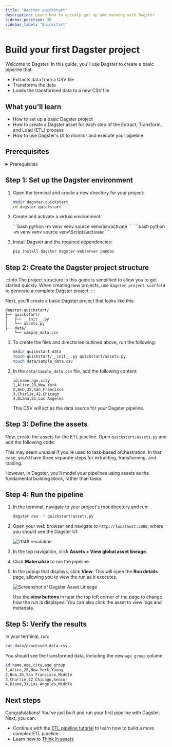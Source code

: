 ```yaml
---
title: "Dagster quickstart"
description: Learn how to quickly get up and running with Dagster
sidebar_position: 30
sidebar_label: "Quickstart"
---
```


# Build your first Dagster project

Welcome to Dagster! In this guide, you'll use Dagster to create a basic pipeline that:

- Extracts data from a CSV file
- Transforms the data
- Loads the transformed data to a new CSV file

## What you'll learn

- How to set up a basic Dagster project
- How to create a Dagster asset for each step of the Extract, Transform, and Load (ETL) process
- How to use Dagster's UI to monitor and execute your pipeline

## Prerequisites

<details>
  <summary>Prerequisites</summary>

To follow the steps in this guide, you'll need:

- Basic Python knowledge
- Python 3.9+ installed on your system. Refer to the [Installation guide](/getting-started/installation) for information.
</details>

## Step 1: Set up the Dagster environment

1. Open the terminal and create a new directory for your project:

   ```bash
   mkdir dagster-quickstart
   cd dagster-quickstart
   ```

2. Create and activate a virtual environment:

   <Tabs>
   <TabItem value="macos" label="MacOS">
   ```bash
   python -m venv venv
   source venv/bin/activate
   ```
   </TabItem>
   <TabItem value="windows" label="Windows">
   ```bash
   python -m venv venv
   source venv\Scripts\activate
   ```
   </TabItem>
   </Tabs>

3. Install Dagster and the required dependencies:

   ```bash
   pip install dagster dagster-webserver pandas
   ```

## Step 2: Create the Dagster project structure

:::info
The project structure in this guide is simplified to allow you to get started quickly. When creating new projects, use `dagster project scaffold` to generate a complete Dagster project.
:::

Next, you'll create a basic Dagster project that looks like this:

```
dagster-quickstart/
├── quickstart/
│   ├── __init__.py
│   └── assets.py
├── data/
    └── sample_data.csv
```

1. To create the files and directories outlined above, run the following:

   ```bash
   mkdir quickstart data
   touch quickstart/__init__.py quickstart/assets.py
   touch data/sample_data.csv
   ```

2. In the `data/sample_data.csv` file, add the following content:

   ```csv
   id,name,age,city
   1,Alice,28,New York
   2,Bob,35,San Francisco
   3,Charlie,42,Chicago
   4,Diana,31,Los Angeles
   ```

   This CSV will act as the data source for your Dagster pipeline.

## Step 3: Define the assets

Now, create the assets for the ETL pipeline. Open `quickstart/assets.py` and add the following code:

<CodeExample filePath="getting-started/quickstart.py" language="python" />

This may seem unusual if you're used to task-based orchestration. In that case, you'd have three separate steps for extracting, transforming, and loading.

However, in Dagster, you'll model your pipelines using assets as the fundamental building block, rather than tasks.

## Step 4: Run the pipeline

1. In the terminal, navigate to your project's root directory and run:

   ```bash
   dagster dev -f quickstart/assets.py
   ```

2. Open your web browser and navigate to `http://localhost:3000`, where you should see the Dagster UI:

   ![2048 resolution](/images/getting-started/quickstart/dagster-ui-start.png)

3. In the top navigation, click **Assets > View global asset lineage**.

4. Click **Materialize** to run the pipeline.

5. In the popup that displays, click **View**. This will open the **Run details** page, allowing you to view the run as it executes.

   ![Screenshot of Dagster Asset Lineage](/img/placeholder.svg)

   Use the **view buttons** in near the top left corner of the page to change how the run is displayed. You can also click the asset to view logs and metadata.

## Step 5: Verify the results

In your terminal, run:

```bash
cat data/processed_data.csv
```

You should see the transformed data, including the new `age_group` column:

```bash
id,name,age,city,age_group
1,Alice,28,New York,Young
2,Bob,35,San Francisco,Middle
3,Charlie,42,Chicago,Senior
4,Diana,31,Los Angeles,Middle
```

## Next steps

Congratulations! You've just built and run your first pipeline with Dagster. Next, you can:

- Continue with the [ETL pipeline tutorial](/tutorial/tutorial-etl) to learn how to build a more complex ETL pipeline
- Learn how to [Think in assets](/concepts/assets/thinking-in-assets)
